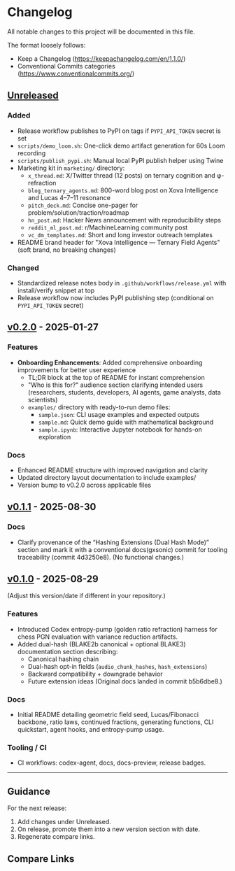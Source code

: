 # Changelog

All notable changes to this project will be documented in this file.

The format loosely follows:
- Keep a Changelog (https://keepachangelog.com/en/1.1.0/)
- Conventional Commits categories (https://www.conventionalcommits.org/)

## [Unreleased]

### Added
- Release workflow publishes to PyPI on tags if `PYPI_API_TOKEN` secret is set
- `scripts/demo_loom.sh`: One-click demo artifact generation for 60s Loom recording
- `scripts/publish_pypi.sh`: Manual local PyPI publish helper using Twine
- Marketing kit in `marketing/` directory:
  - `x_thread.md`: X/Twitter thread (12 posts) on ternary cognition and φ-refraction
  - `blog_ternary_agents.md`: 800-word blog post on Xova Intelligence and Lucas 4–7–11 resonance
  - `pitch_deck.md`: Concise one-pager for problem/solution/traction/roadmap
  - `hn_post.md`: Hacker News announcement with reproducibility steps
  - `reddit_ml_post.md`: r/MachineLearning community post
  - `vc_dm_templates.md`: Short and long investor outreach templates
- README brand header for "Xova Intelligence — Ternary Field Agents" (soft brand, no breaking changes)

### Changed
- Standardized release notes body in `.github/workflows/release.yml` with install/verify snippet at top
- Release workflow now includes PyPI publishing step (conditional on `PYPI_API_TOKEN` secret)

## [v0.2.0] - 2025-01-27

### Features
- **Onboarding Enhancements**: Added comprehensive onboarding improvements for better user experience
  - TL;DR block at the top of README for instant comprehension
  - "Who is this for?" audience section clarifying intended users (researchers, students, developers, AI agents, game analysts, data scientists)
  - `examples/` directory with ready-to-run demo files:
    - `sample.json`: CLI usage examples and expected outputs
    - `sample.md`: Quick demo guide with mathematical background
    - `sample.ipynb`: Interactive Jupyter notebook for hands-on exploration

### Docs
- Enhanced README structure with improved navigation and clarity
- Updated directory layout documentation to include examples/
- Version bump to v0.2.0 across applicable files

## [v0.1.1] - 2025-08-30

### Docs
- Clarify provenance of the “Hashing Extensions (Dual Hash Mode)” section and mark it with a conventional docs(gxsonic) commit for tooling traceability (commit 4d3250e8). (No functional changes.)

## [v0.1.0] - 2025-08-29
(Adjust this version/date if different in your repository.)

### Features
- Introduced Codex entropy-pump (golden ratio refraction) harness for chess PGN evaluation with variance reduction artifacts.
- Added dual-hash (BLAKE2b canonical + optional BLAKE3) documentation section describing:
  - Canonical hashing chain
  - Dual-hash opt-in fields (`audio_chunk_hashes`, `hash_extensions`)
  - Backward compatibility + downgrade behavior
  - Future extension ideas
  (Original docs landed in commit b5b6dbe8.)

### Docs
- Initial README detailing geometric field seed, Lucas/Fibonacci backbone, ratio laws, continued fractions, generating functions, CLI quickstart, agent hooks, and entropy-pump usage.

### Tooling / CI
- CI workflows: codex-agent, docs, docs-preview, release badges.

---

## Guidance

For the next release:
1. Add changes under Unreleased.
2. On release, promote them into a new version section with date.
3. Regenerate compare links.

## Compare Links
[Unreleased]: https://github.com/wizardaax/recursive-field-math-pro/compare/v0.2.0...HEAD
[v0.2.0]: https://github.com/wizardaax/recursive-field-math-pro/compare/v0.1.1...v0.2.0
[v0.1.1]: https://github.com/wizardaax/recursive-field-math-pro/compare/v0.1.0...v0.1.1
[v0.1.0]: https://github.com/wizardaax/recursive-field-math-pro/releases/tag/v0.1.0
